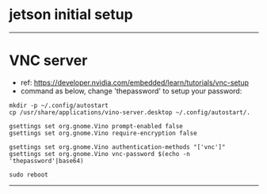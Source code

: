 # jetson initial setup
----

# VNC server
- ref: https://developer.nvidia.com/embedded/learn/tutorials/vnc-setup
- command as below, change 'thepassword' to setup your password:

```
mkdir -p ~/.config/autostart
cp /usr/share/applications/vino-server.desktop ~/.config/autostart/.

gsettings set org.gnome.Vino prompt-enabled false
gsettings set org.gnome.Vino require-encryption false

gsettings set org.gnome.Vino authentication-methods "['vnc']"
gsettings set org.gnome.Vino vnc-password $(echo -n 'thepassword'|base64)

sudo reboot
```

----

